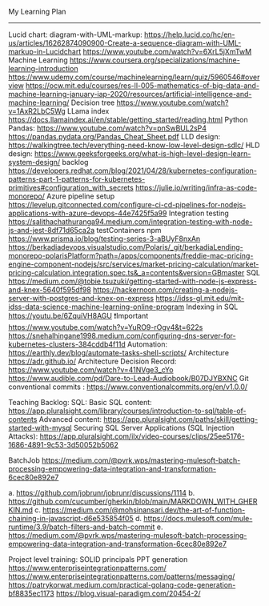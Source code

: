 My Learning Plan 

----------------------
Lucid chart:
diagram-with-UML-markup: https://help.lucid.co/hc/en-us/articles/16262874090900-Create-a-sequence-diagram-with-UML-markup-in-Lucidchart 
https://www.youtube.com/watch?v=6XrL5jXmTwM
Machine Learning 
https://www.coursera.org/specializations/machine-learning-introduction
https://www.udemy.com/course/machinelearning/learn/quiz/5960546#overview
https://ocw.mit.edu/courses/res-ll-005-mathematics-of-big-data-and-machine-learning-january-iap-2020/resources/artificial-intelligence-and-machine-learning/
Decision tree
https://www.youtube.com/watch?v=1AxR2LbC5Wg
LLama index
https://docs.llamaindex.ai/en/stable/getting_started/reading.html
Python Pandas:
https://www.youtube.com/watch?v=pnSwBUL2sP4
https://pandas.pydata.org/Pandas_Cheat_Sheet.pdf
LLD design:
https://walkingtree.tech/everything-need-know-low-level-design-sdlc/
HLD design:
https://www.geeksforgeeks.org/what-is-high-level-design-learn-system-design/
backlog
https://developers.redhat.com/blog/2021/04/28/kubernetes-configuration-patterns-part-1-patterns-for-kubernetes-primitives#configuration_with_secrets
https://julie.io/writing/infra-as-code-monorepo/
Azure pipeline setup
https://levelup.gitconnected.com/configure-ci-cd-pipelines-for-nodejs-applications-with-azure-devops-44e7425f5a99
Integration testing
https://salithachathuranga94.medium.com/integration-testing-with-node-js-and-jest-8df71d65ca2a
testContainers npm
https://www.prisma.io/blog/testing-series-3-aBUyF8nxAn
https://berkadiadevops.visualstudio.com/Polaris/_git/berkadiaLending-monorepo-polarisPlatform?path=/apps/components/freddie-mac-pricing-engine-component-nodejs/src/services/market-pricing-calculation/market-pricing-calculation.integration.spec.ts&_a=contents&version=GBmaster
SQL
https://medium.com/@tobie.tsuzuki/getting-started-with-node-js-express-and-knex-5640f595df98
https://hackernoon.com/creating-a-nodejs-server-with-postgres-and-knex-on-express
https://idss-gl.mit.edu/mit-idss-data-science-machine-learning-online-program
Indexing in SQL 
https://youtu.be/6ZquiVH8AGU ❗Important
https://www.youtube.com/watch?v=YuRO9-rOgv4&t=622s
https://snehalhingane1998.medium.com/configuring-dns-server-for-kubernetes-clusters-384cddb4f11d
Automation:
https://earthly.dev/blog/automate-tasks-shell-scripts/
Architecture
https://adr.github.io/
Architecture Decision Record: https://www.youtube.com/watch?v=41NVge3_cYo
https://www.audible.com/pd/Dare-to-Lead-Audiobook/B07DJYBXNC
Git 
conventional commits : https://www.conventionalcommits.org/en/v1.0.0/

Teaching Backlog:
SQL:
Basic SQL content: https://app.pluralsight.com/library/courses/introduction-to-sql/table-of-contents
Advanced content: https://app.pluralsight.com/paths/skill/getting-started-with-mysql
Securing SQL Server Applications (SQL Injection Attacks): https://app.pluralsight.com/ilx/video-courses/clips/25ee5176-1686-4891-9c53-3d50052b5062
 
BatchJob
https://medium.com/@pvrk.wps/mastering-mulesoft-batch-processing-empowering-data-integration-and-transformation-6cec80e892e7


a. https://github.com/jobrunr/jobrunr/discussions/1114
b. https://github.com/cucumber/gherkin/blob/main/MARKDOWN_WITH_GHERKIN.md
c. https://medium.com/@mohsinansari.dev/the-art-of-function-chaining-in-javascript-d6e535854f05
d. https://docs.mulesoft.com/mule-runtime/3.9/batch-filters-and-batch-commit
e. https://medium.com/@pvrk.wps/mastering-mulesoft-batch-processing-empowering-data-integration-and-transformation-6cec80e892e7

Project level training:
SOLID principals
PPT generation
https://www.enterpriseintegrationpatterns.com/
https://www.enterpriseintegrationpatterns.com/patterns/messaging/
https://patrykorwat.medium.com/practical-golang-code-generation-bf8835ec1173
https://blog.visual-paradigm.com/20454-2/



